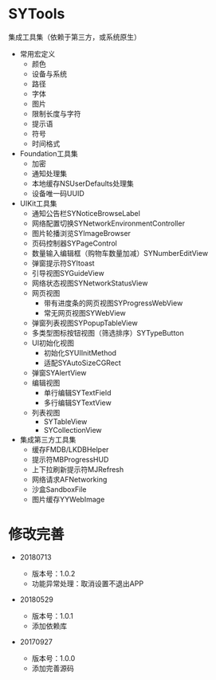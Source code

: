 # SYTools
集成工具集（依赖于第三方，或系统原生）

* 常用宏定义
  * 颜色
  * 设备与系统
  * 路径
  * 字体
  * 图片
  * 限制长度与字符
  * 提示语
  * 符号
  * 时间格式
* Foundation工具集
  * 加密
  * 通知处理集
  * 本地缓存NSUserDefaults处理集
  * 设备唯一码UUID
* UIKit工具集
  * 通知公告栏SYNoticeBrowseLabel
  * 网络配置切换SYNetworkEnvironmentController
  * 图片轮播浏览SYImageBrowser
  * 页码控制器SYPageControl
  * 数量输入编辑框（购物车数量加减）SYNumberEditView
  * 弹窗提示符SYItoast
  * 引导视图SYGuideView
  * 网络状态视图SYNetworkStatusView
  * 网页视图
    * 带有进度条的网页视图SYProgressWebView
    * 常无网页视图SYWebView
  * 弹窗列表视图SYPopupTableView
  * 多类型图标按钮视图（筛选排序）SYTypeButton
  * UI初始化视图
    * 初始化SYUIInitMethod
    * 适配SYAutoSizeCGRect
  * 弹窗SYAlertView
  * 编辑视图
    * 单行编辑SYTextField
    * 多行编辑SYTextView
  * 列表视图
    * SYTableView
    * SYCollectionView
* 集成第三方工具集
  * 缓存FMDB/LKDBHelper
  * 提示符MBProgressHUD
  * 上下拉刷新提示符MJRefresh
  * 网络请求AFNetworking
  * 沙盒SandboxFile
  * 图片缓存YYWebImage


# 修改完善
* 20180713
  * 版本号：1.0.2
  * 功能异常处理：取消设置不退出APP
  
* 20180529
  * 版本号：1.0.1
  * 添加依赖库
  
* 20170927
  * 版本号：1.0.0
  * 添加完善源码


  
